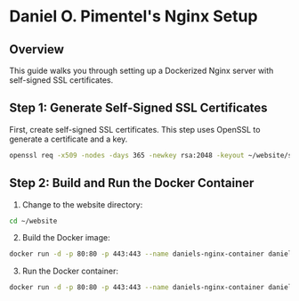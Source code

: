 # Daniel O. Pimentel's Nginx Setup

## Overview

This guide walks you through setting up a Dockerized Nginx server with self-signed SSL certificates.

## Step 1: Generate Self-Signed SSL Certificates

First, create self-signed SSL certificates. This step uses OpenSSL to generate a certificate and a key.

```sh
openssl req -x509 -nodes -days 365 -newkey rsa:2048 -keyout ~/website/ssl/nginx-selfsigned.key -out ~/website/ssl/nginx-selfsigned.crt -subj "/C=US/ST=State/L=City/O=Organization/OU=Unit/CN=localhost"
```
## Step 2: Build and Run the Docker Container

1. Change to the website directory:

```sh
cd ~/website
```

2. Build the Docker image:

```sh
docker run -d -p 80:80 -p 443:443 --name daniels-nginx-container daniels-nginx
```

3. Run the Docker container:

```sh
docker run -d -p 80:80 -p 443:443 --name daniels-nginx-container daniels-nginx
```

